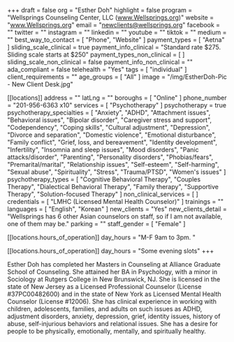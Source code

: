 +++
draft = false
org = "Esther Doh"
highlight = false
program = "Wellsprings Counseling Center, LLC (www.Wellsprings.org)"
website = "www.Wellsprings.org"
email = "newclients@wellsprings.org"
facebook = ""
twitter = ""
instagram = ""
linkedin = ""
youtube = ""
tiktok = ""
medium = ""
best_way_to_contact = [ "Phone", "Website" ]
payment_types = [ "Aetna" ]
sliding_scale_clinical = true
payment_info_clinical = "Standard rate $275.  Sliding scale starts at $250"
payment_types_non_clinical = [ ]
sliding_scale_non_clinical = false
payment_info_non_clinical = ""
ada_compliant = false
telehealth = "Yes"
tags = [ "individual" ]
client_requirements = ""
age_groups = [ "All" ]
image = "/img/EstherDoh-Pic - New Client Desk.jpg"

[[locations]]
address = ""
latLng = ""
boroughs = [ "Online" ]
phone_number = "201-956-6363 x10"
services = [ "Psychotherapy" ]
psychotherapy = true
psychotherapy_specialties = [
  "Anxiety",
  "ADHD",
  "Attachment issues",
  "Behavioral issues",
  "Bipolar disorder",
  "Caregiver stress and support",
  "Codependency",
  "Coping skills",
  "Cultural adjustment",
  "Depression",
  "Divorce and separation",
  "Domestic violence",
  "Emotional disturbance",
  "Family conflict",
  "Grief, loss, and bereavement",
  "Identity development",
  "Infertility",
  "Insomnia and sleep issues",
  "Mood disorders",
  "Panic attacks/disorder",
  "Parenting",
  "Personality disorders",
  "Phobias/fears",
  "Premarital/marital",
  "Relationship issues",
  "Self-esteem",
  "Self-harming",
  "Sexual abuse",
  "Spirituality",
  "Stress",
  "Trauma/PTSD",
  "Women's issues"
]
psychotherapy_types = [
  "Cognitive Behavioral Therapy",
  "Couples Therapy",
  "Dialectical Behavioral Therapy",
  "Family therapy",
  "Supportive Therapy",
  "Solution-focused Therapy"
]
non_clinical_services = [ ]
credentials = [ "LMHC (Licensed Mental Health Counselor)" ]
trainings = ""
languages = [ "English", "Korean" ]
new_clients = "Yes"
new_clients_detail = "Wellsprings has 6 other Asian counselors on staff, so if I am not available, one of them may be."
parking = ""
staff_gender = [ "Female" ]

  [[locations.hours_of_operation]]
  day_hours = "M-F 9am to 3pm. "

  [[locations.hours_of_operation]]
  day_hours = "Some evening slots"
+++


Esther Doh has completed her Masters in Counseling at Alliance Graduate School of Counseling. She attained her BA in Psychology, with a minor in Sociology at Rutgers College in New Brunswick, NJ. She is licensed in the state of New Jersey as a Licensed Professional Counselor (License #37PC00482600) and in the state of New York as  Licensed Mental Health Counselor (License #12006). She has clinical experience in working with children, adolescents, families, and adults on such issues as ADHD, adjustment disorders, anxiety, depression, grief, identity issues, history of abuse, self-injurious behaviors and relational issues. She has a desire for people to be physically, emotionally, mentally, and spiritually healthy.
